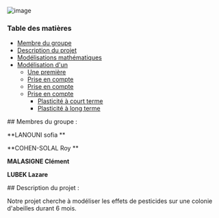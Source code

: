 
![image](https://www.espritsante.com/images/0248103001340357281.jpg)

### Table des matières
- [Membre du groupe](#membres)  
- [Description du projet ](#sujet)
- [Modélisations mathématiques](#doc_ref)  
- [Modélisation d'un ](#Modélisations)
  - [Une première ](#modélisation_simplifiee)
  - [Prise en compte ](#Modélisation_décroissance_potentiel)
  - [Prise en compte ](#Modélisation_efficacite_connexions)
  - [Prise en compte ](#Modélisation_plasticité)
    - [Plasticité à court terme](#Modélisation_plasticité_court_terme)
    - [Plasticité à long terme](#Modélisation_plasticité_long_terme)



<a name="membres"/>
## Membres du groupe : 

**LANOUNI sofia  **  

**COHEN-SOLAL Roy **

**MALASIGNE Clément**

**LUBEK Lazare** 

<a name="sujet"/>
## Description du projet : 

Notre projet cherche à modéliser les effets de pesticides sur une colonie d'abeilles durant 6 mois. 

## 



